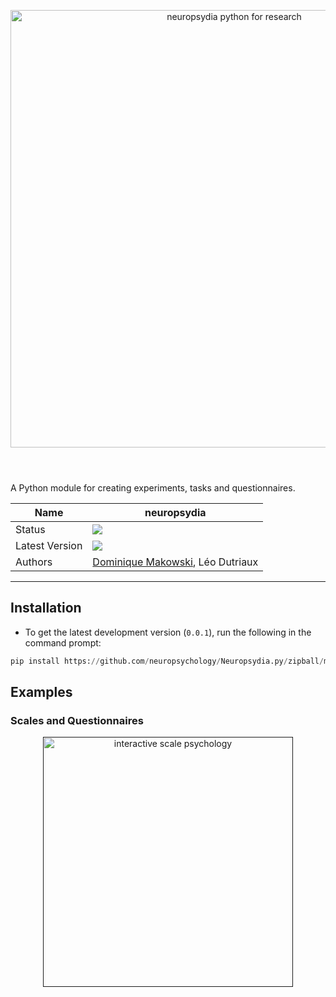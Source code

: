<p><header><img src="https://github.com/neuropsychology/neuropsydia/blob/master/neuropsydia/files/logo/neuropsydia_banner.png" width="700" align="center" alt="neuropsydia python for research"></header></p>

A Python module for creating experiments, tasks and questionnaires.


|Name|neuropsydia|
|----------------|---|
|Status|![](https://img.shields.io/badge/status-stable-brightgreen.svg)|
|Latest Version|![](https://img.shields.io/badge/version-0.0.1-brightgreen.svg)|
|Authors|[Dominique Makowski](https://biblineuropsy.files.wordpress.com/2016/09/cv_dominiquemakowski.pdf), Léo Dutriaux|

---
## Installation

- To get the latest development version (`0.0.1`), run the following in the command prompt:

```python
pip install https://github.com/neuropsychology/Neuropsydia.py/zipball/master
```

## Examples

### Scales and Questionnaires

<p align="center">
<a href="">
<img src="https://github.com/neuropsychology/Neuropsydia.py/blob/master/examples/Questionnaire/demo-scale.gif" height="400" alt="interactive scale psychology">
</a>
</p>
